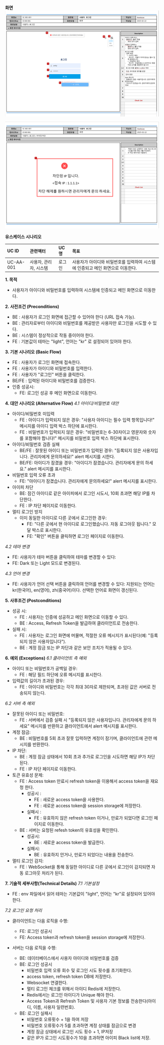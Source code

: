 **화면**
![](./images/2025-03-01-17-33-48.png)

![](./images/2025-03-01-17-34-28.png)


**유스케이스 시나리오**

|UC ID|관련액터|UC명|목표|
| :-- | :-- | :-- | :-- |
|UC-AA-001|사용자, 관리자, 시스템|로그인|사용자가 아이디와 비밀번호를 입력하여 시스템에 인증되고 메인 화면으로 이동한다.|

**1. 목적**
- 사용자가 아이디와 비밀번호를 입력하여 시스템에 인증되고 메인 화면으로 이동한다.

**2. 사전조건 (Preconditions)**
- BE : 사용자가 로그인 화면에 접근할 수 있어야 한다 (URL 접속 가능).
- BE : 관리자로부터 아이디와 비밀번호를 제공받은 사용자만 로그인을 시도할 수 있다.
- BE : 시스템이 정상적으로 작동 중이어야 한다.
- FE : 기본값이 테마는 "light", 언어는 "kr" 로 설정되어 있어야 한다.

**3. 기본 시나리오 (Basic Flow)**
- FE : 사용자가 로그인 화면에 접속한다.
- FE : 사용자가 아이디와 비밀번호를 입력한다.
- FE : 사용자가 "로그인" 버튼을 클릭한다.
- BE/FE : 입력된 아이디와 비밀번호를 검증한다.
- 인증 성공시:
  * FE: 로그인 성공 후 메인 화면으로 이동한다.

**4. 대안 시나리오 (Alternative Flow)**
_4.1 아이디/비밀번호 대안_
- 아이디/비밀번호 미입력
  * FE : 아이디가 입력되지 않은 경우: "사용자 아이디는 필수 입력 항목입니다!" 메시지를 아이디 입력 박스 하단에 표시한다.
  * FE : 비밀번호가 입력되지 않은 경우: "비밀번호는 6-30자이고 영문자와 숫자를 포함해야 합니다!" 메시지를 비밀번호 입력 박스 하단에 표시한다.
- 아이디/비밀번호 검증 실패
  * BE/FE : 잘못된 아이디 또는 비밀번호가 입력된 경우: "등록되지 않은 사용자입니다. 관리자에게 문의하세요!" alert 메시지를 시한다.
  * BE/FE: 아이디가 잠겼을 경우: "아이디가 잠겼습니다. 관리자에게 문의 하세요." alert 메시지를 표시한다.
- 비밀번호 입력 오류 초과
  * FE: "아이디가 잠겼습니다. 관리자에게 문의하세요!" alert 메시지를 표시한다.
- 아이피 차단
  * BE: 잠긴 아이디로 같은 아이피에서 로그인 시도시, 10회 초과면 해당 IP를 차단한다.
  * FE : IP 차단 페이지로 이동한다.
- 멀티 로그인 방지
  * 이미 동일한 아이디로 다른 곳에서 로그인한 경우:
    * FE: "다른 곳에서 현 아이디로 로그인했습니다. 자동 로그아웃 됩니다." 모달 박스로 표시한다.
    * FE: "확인" 버튼을 클릭하면 로그인 페이지로 이동한다.

_4.2 테마 변경_
- FE: 사용자가 테마 버튼을 클릭하여 테마를 변경할 수 있다:
- FE: Dark 또는 Light 모드로 변경된다.

_4.3 언어 변경_
- FE: 사용자가 언어 선택 버튼을 클릭하여 언어를 변경할 수 있다:
      지원되는 언어는 kr(한국어), en(영어), zh(중국어)이다.
      선택한 언어로 화면이 갱신된다.

**5. 사후조건 (Postconditions)**
- 성공 시:
  * FE : 사용자는 인증에 성공하고 메인 화면으로 이동할 수 있다.
  * BE : Access, Refresh Token을 발급하여 클라이언트로 전송한다.
- 실패 시:
  * FE : 사용자는 로그인 화면에 머물며, 적절한 오류 메시지가 표시된다(예: "등록되지 않은 사용자입니다").
  * BE : 계정 잠금 또는 IP 차단과 같은 보안 조치가 적용될 수 있다.

**6. 예외 (Exceptions)**
_6.1 클라이언트 측 예외_
- 아이디 또는 비밀번호가 공백일 경우:
  * FE : 해당 필드 하단에 오류 메시지를 표시한다.
- 입력값의 길이가 초과된 경우:
  * FE : 아이디와 비밀번호는 각각 최대 30자로 제한되며, 초과된 값은 서버로 전송되지 않는다.

_6.2 서버 측 예외_
- 잘못된 아이디 또는 비밀번호:
  * FE : 서버에서 검증 실패 시 "등록되지 않은 사용자입니다. 관리자에게 문의 하세요" 메시지를 반환하고 클라이언트에서 alert 메시지를 표시한다.
- 계정 잠금:
  * BE : 비밀번호를 5회 초과 잘못 입력하면 계정이 잠기며, 클라이언트에 관련 메시지를 반환한다.
- IP 차단:
  * BE : 계정 잠금 상태에서 10회 초과 추가로 로그인을 시도하면 해당 IP가 차단된다.
  * FE : IP 차단 페이지로 이동한다.
- 토큰 유효성 문제:
  * FE : Access token 만료시 refresh token을 이용해서 access token을 재요청 한다.
    - 성공시 :
      * FE : 새로운 access token을 사용한다.
      * FE : 새로운 access token을 session storage에 저장한다.
    - 실패시 :
      * FE : 유효하지 않은 refresh token 이거나, 만료가 되었다면 로그인 페이지로 이동한다.
  * BE : 서버는 요청된 refesh token의 유효성을 확인한다.
    - 성공시:
      * BE : 새로운 access token을 발급한다.
    - 실패시:
      * BE : 유효하지 안거나, 만료가 되었다는 내용을 전송한다.
- 멀티 로그인 감지:
  * FE : WebSocket을 통해 동일한 아이디로 다른 곳에서 로그인이 감지되면 자동 로그아웃 처리가 된다.

**7. 기술적 세부사항(Technical Details)**
_7.1 기본설정_
- FE : env 파일에서 읽어 테마는 기본값이 "light", 언어는 "kr"로 설정되어 있어야 한다.

_7.2 로그인 요청 처리_
- 클라이언트는 다음 로직을 수행:
  * FE: 로그인 성공시
  * FE: Access token과 refresh token을 session storage에 저장한다.

- 서버는 다음 로직을 수행:
  * BE: 데이터베이스에서 사용자 아이디와 비밀번호를 검증
  * BE: 로그인 성공시
     * 비밀번호 입력 오류 회수 및 로그인 시도 횟수를 초기화한다.
     * access token, refresh token DB에 저장한다.
     * Websocket 연결한다.
     * 멀티 로그인 체크를 위해서 아이디 Redis에 저장한다.
     * Redis에서는 로그인 아이디가 Unique 해야 한다.
     * Access Token과 Refresh Token 및 사용자 기본 정보를 전송한다(아이디, 이름, 사용자 일련번호).
  * BE: 로그인 실패시
     * 비밀번호 오류횟수 + 1을 하여 저장
     * 비밀번호 오류횟수가 5를 초과하면 계정 상태를 잠금으로 변경
     * 계정 잠금 상태에서 로그인 시도 횟수 + 1, IP저장
     *  같은 IP가 로그인 시도횟수가 10을 초과하면 아이피 Black list에 저장.

